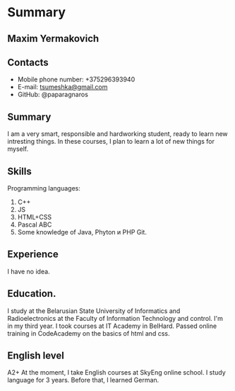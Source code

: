 ﻿# Summary
## Maxim Yermakovich 
## Contacts
* Mobile phone number: +375296393940 
* E-mail: tsumeshka@gmail.com 
* GitHub: @paparagnaros 
## Summary
I am a very smart, responsible and hardworking student, ready to learn new intresting things.
In these courses, I plan to learn a lot of new things for myself.
## Skills 
Programming languages: 
1. C++ 
2. JS 
3. HTML+CSS 
4. Pascal ABC 
5. Some knowledge of Java, Phyton и PHP 
Git.
## Experience
I have no idea.
## Education.
I study at the Belarusian State University of Informatics and Radioelectronics at the Faculty of Information Technology and control.
I'm in my third year. 
I took courses at IT Academy in BelHard. 
Passed online training in CodeAcademy on the basics of html and css.
## English level 
А2+ 
At the moment, I take English courses at SkyEng online school. I study language for 3 years. Before that, I learned German.